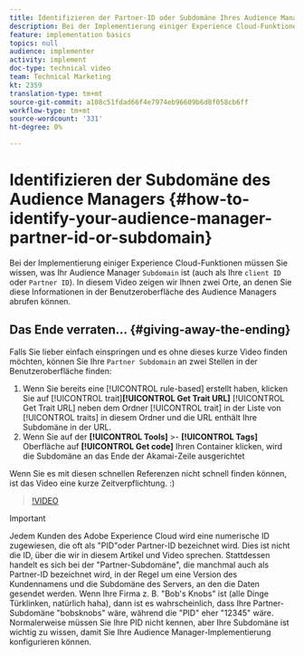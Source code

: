 ```yaml
---
title: Identifizieren der Partner-ID oder Subdomäne Ihres Audience Managers
description: Bei der Implementierung einiger Experience Cloud-Funktionen müssen Sie wissen, was Ihr Audience Manager "Partner-ID"ist (auch als "Client-ID"oder "Subdomäne"bezeichnet). In diesem Video zeigen wir Ihnen zwei Orte, an denen Sie diese ID in der Benutzeroberfläche des Audience Managers abrufen können.
feature: implementation basics
topics: null
audience: implementer
activity: implement
doc-type: technical video
team: Technical Marketing
kt: 2359
translation-type: tm+mt
source-git-commit: a108c51fdad66f4e7974eb96609b6d8f058cb6ff
workflow-type: tm+mt
source-wordcount: '331'
ht-degree: 0%

---
```



# Identifizieren der Subdomäne des Audience Managers {#how-to-identify-your-audience-manager-partner-id-or-subdomain}

Bei der Implementierung einiger Experience Cloud-Funktionen müssen Sie wissen, was Ihr Audience Manager `Subdomain` ist (auch als Ihre `client ID` oder `Partner ID`). In diesem Video zeigen wir Ihnen zwei Orte, an denen Sie diese Informationen in der Benutzeroberfläche des Audience Managers abrufen können.

## Das Ende verraten... {#giving-away-the-ending}

Falls Sie lieber einfach einspringen und es ohne dieses kurze Video finden möchten, können Sie Ihre `Partner Subdomain` an zwei Stellen in der Benutzeroberfläche finden:

1. Wenn Sie bereits eine [!UICONTROL rule-based] erstellt haben, klicken Sie auf [!UICONTROL trait]**[!UICONTROL Get Trait URL]**
   [!UICONTROL Get Trait URL] neben dem Ordner [!UICONTROL trait] in der Liste von [!UICONTROL traits] in diesem Ordner und die URL enthält Ihre Subdomäne in der URL.
1. Wenn Sie auf der **[!UICONTROL Tools]** >- **[!UICONTROL Tags]** Oberfläche auf **[!UICONTROL Get code]** Ihren Container klicken, wird die Subdomäne an das Ende der Akamai-Zeile ausgerichtet

Wenn Sie es mit diesen schnellen Referenzen nicht schnell finden können, ist das Video eine kurze Zeitverpflichtung. :)

>[!VIDEO](https://video.tv.adobe.com/v/25922/?quality=12)

>[!IMPORTANT]
>
>Jedem Kunden des Adobe Experience Cloud wird eine numerische ID zugewiesen, die oft als &quot;PID&quot;oder Partner-ID bezeichnet wird. Dies ist nicht die ID, über die wir in diesem Artikel und Video sprechen. Stattdessen handelt es sich bei der &quot;Partner-Subdomäne&quot;, die manchmal auch als Partner-ID bezeichnet wird, in der Regel um eine Version des Kundennamens und die Subdomäne des Servers, an den die Daten gesendet werden. Wenn Ihre Firma z. B. &quot;Bob&#39;s Knobs&quot; ist (alle Dinge Türklinken, natürlich haha), dann ist es wahrscheinlich, dass Ihre Partner-Subdomäne &quot;bobsknobs&quot; wäre, während die &quot;PID&quot; eher &quot;12345&quot; wäre. Normalerweise müssen Sie Ihre PID nicht kennen, aber Ihre Subdomäne ist wichtig zu wissen, damit Sie Ihre Audience Manager-Implementierung konfigurieren können.

